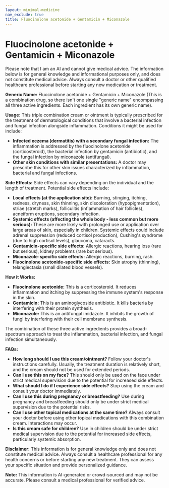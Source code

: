 ```yaml
---
layout: minimal-medicine
nav_exclude: true
title: Fluocinolone acetonide + Gentamicin + Miconazole
---
```


# Fluocinolone acetonide + Gentamicin + Miconazole

Please note that I am an AI and cannot give medical advice. The information below is for general knowledge and informational purposes only, and does not constitute medical advice.  Always consult a doctor or other qualified healthcare professional before starting any new medication or treatment.

**Generic Name:** Fluocinolone acetonide + Gentamicin + Miconazole (This is a combination drug, so there isn't one single "generic name" encompassing all three active ingredients.  Each ingredient has its own generic name).


**Usage:** This triple combination cream or ointment is typically prescribed for the treatment of dermatological conditions that involve a bacterial infection and fungal infection alongside inflammation.  Conditions it might be used for include:

* **Infected eczema (dermatitis) with a secondary fungal infection:**  The inflammation is addressed by the fluocinolone acetonide (corticosteroid), the bacterial infection by gentamicin (antibiotic), and the fungal infection by miconazole (antifungal).
* **Other skin conditions with similar presentations:**  A doctor may prescribe this for other skin issues characterized by inflammation, bacterial and fungal infections.


**Side Effects:**  Side effects can vary depending on the individual and the length of treatment.  Potential side effects include:

* **Local effects (at the application site):** Burning, stinging, itching, redness, dryness, skin thinning, skin discoloration (hypopigmentation), striae (stretch marks), folliculitis (inflammation of hair follicles), acneiform eruptions, secondary infection.
* **Systemic effects (affecting the whole body - less common but more serious):** These are more likely with prolonged use or application over large areas of skin, especially in children.  Systemic effects could include adrenal suppression (reduced cortisol production), Cushing's syndrome (due to high cortisol levels), glaucoma, cataracts.
* **Gentamicin-specific side effects:**  Allergic reactions, hearing loss (rare but serious), kidney problems (rare but serious).
* **Miconazole-specific side effects:**  Allergic reactions, burning, rash.
* **Fluocinolone acetonide-specific side effects:**  Skin atrophy (thinning), telangiectasia (small dilated blood vessels).


**How it Works:**

* **Fluocinolone acetonide:** This is a corticosteroid. It reduces inflammation and itching by suppressing the immune system's response in the skin.
* **Gentamicin:** This is an aminoglycoside antibiotic. It kills bacteria by interfering with their protein synthesis.
* **Miconazole:** This is an antifungal imidazole. It inhibits the growth of fungi by interfering with their cell membrane synthesis.

The combination of these three active ingredients provides a broad-spectrum approach to treat the inflammation, bacterial infection, and fungal infection simultaneously.


**FAQs:**

* **How long should I use this cream/ointment?**  Follow your doctor's instructions carefully.  Usually, the treatment duration is relatively short, and the cream should not be used for extended periods.
* **Can I use this on my face?**  This should only be used on the face under strict medical supervision due to the potential for increased side effects.
* **What should I do if I experience side effects?**  Stop using the cream and consult your doctor immediately.
* **Can I use this during pregnancy or breastfeeding?** Use during pregnancy and breastfeeding should only be under strict medical supervision due to the potential risks.
* **Can I use other topical medications at the same time?**  Always consult your doctor before using other topical medications with this combination cream.  Interactions may occur.
* **Is this cream safe for children?** Use in children should be under strict medical supervision due to the potential for increased side effects, particularly systemic absorption.


**Disclaimer:** This information is for general knowledge only and does not constitute medical advice.  Always consult a healthcare professional for any health concerns or before starting any new treatment.  They can assess your specific situation and provide personalized guidance.


**Note:** This information is AI-generated or crowd-sourced and may not be accurate. Please consult a medical professional for verified advice.